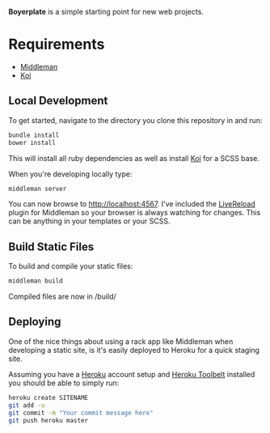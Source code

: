 **Boyerplate** is a simple starting point for new web projects.

Requirements
===
- [Middleman](http://middlemanapp.com/)
- [Koi](http://koi.eboyer.io)

Local Development
---
To get started, navigate to the directory you clone this repository in and run:

```bash
bundle install
bower install
```

This will install all ruby dependencies as well as install [Koi](http://koi.eboyer.io) for a SCSS base.

When you're developing locally type:

```bash
middleman server
```

You can now browse to [http://localhost:4567](http://localhost:4567). I've included the [LiveReload](https://github.com/middleman/middleman-livereload) plugin for Middleman so your browser is always watching for changes. This can be anything in your templates or your SCSS.

Build Static Files
---
To build and compile your static files:

```bash
middleman build
```
Compiled files are now in /build/


Deploying
---
One of the nice things about using a rack app like Middleman when developing a static site, is it's easily deployed to Heroku for a quick staging site.

Assuming you have a [Heroku](http://www.heroku.com/) account setup and [Heroku Toolbelt](https://toolbelt.heroku.com/) installed you should be able to simply run:

```bash
heroku create SITENAME
git add -u
git commit -m "Your commit message here"
git push heroku master
```
